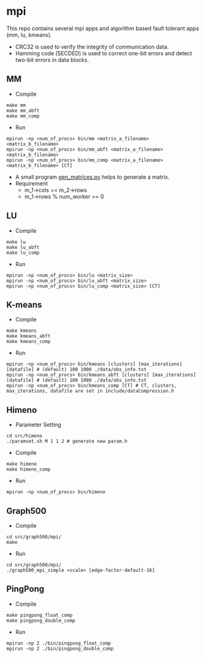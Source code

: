 # mpi

This repo contains several mpi apps and algorithm based fault tolerant apps (mm, lu, kmeans).

- CRC32 is used to verify the integrity of communication data.
- Hamming code (SECDED) is used to correct one-bit errors and detect two-bit errors in data blocks. 

## MM
- Compile
```
make mm
make mm_abft
make mm_comp
```
- Run
```
mpirun -np <num_of_procs> bin/mm <matrix_a_filename> <matrix_b_filename>
mpirun -np <num_of_procs> bin/mm_abft <matrix_a_filename> <matrix_b_filename>
mpirun -np <num_of_procs> bin/mm_comp <matrix_a_filename> <matrix_b_filename> [CT]
```
- A small program [gen_matrices.py](src/mm/gen_matrices.py) helps to generate a matrix. 
- Requirement
    - m_1->cols == m_2->rows
    - m_1->rows % num_worker == 0

## LU
- Compile
```
make lu
make lu_abft
make lu_comp
```
- Run
```
mpirun -np <num_of_procs> bin/lu <matrix_size>
mpirun -np <num_of_procs> bin/lu_abft <matrix_size>
mpirun -np <num_of_procs> bin/lu_comp <matrix_size> [CT]
```

## K-means
- Compile
```
make kmeans
make kmeans_abft
make kmeans_comp
```
- Run
```
mpirun -np <num_of_procs> bin/kmeans [clusters] [max_iterations] [datafile] # (default) 100 1000 ./data/obs_info.txt
mpirun -np <num_of_procs> bin/kmeans_abft [clusters] [max_iterations] [datafile] # (default) 100 1000 ./data/obs_info.txt
mpirun -np <num_of_procs> bin/kmeans_comp [CT] # CT, clusters, max_iterations, datafile are set in include/dataCompression.h
```

## Himeno
- Parameter Setting
```
cd src/himeno
./paramset.sh M 1 1 2 # generate new param.h
```
- Compile
```
make himeno
make himeno_comp
```
- Run
```
mpirun -np <num_of_procs> bin/himeno
```

## Graph500
- Compile
```
cd src/graph500/mpi/
make
```
- Run
```
cd src/graph500/mpi/
./graph500_mpi_simple <scale> [edge-factor-default-16]
```

## PingPong
- Compile
```
make pingpong_float_comp
make pingpong_double_comp
```
- Run
```
mpirun -np 2 ./bin/pingpong_float_comp
mpirun -np 2 ./bin/pingpong_double_comp
```
